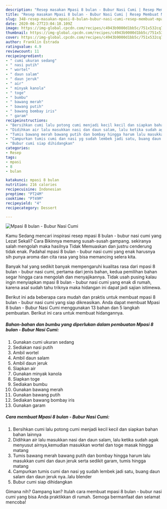 ```yaml
---
description: "Resep masakan Mpasi 8 bulan - Bubur Nasi Cumi | Resep Membuat Mpasi 8 bulan - Bubur Nasi Cumi Yang Menggugah Selera"
title: "Resep masakan Mpasi 8 bulan - Bubur Nasi Cumi | Resep Membuat Mpasi 8 bulan - Bubur Nasi Cumi Yang Menggugah Selera"
slug: 348-resep-masakan-mpasi-8-bulan-bubur-nasi-cumi-resep-membuat-mpasi-8-bulan-bubur-nasi-cumi-yang-menggugah-selera
date: 2020-06-27T23:04:10.109Z
image: https://img-global.cpcdn.com/recipes/c4943b9000d1bb5c/751x532cq70/mpasi-8-bulan-bubur-nasi-cumi-foto-resep-utama.jpg
thumbnail: https://img-global.cpcdn.com/recipes/c4943b9000d1bb5c/751x532cq70/mpasi-8-bulan-bubur-nasi-cumi-foto-resep-utama.jpg
cover: https://img-global.cpcdn.com/recipes/c4943b9000d1bb5c/751x532cq70/mpasi-8-bulan-bubur-nasi-cumi-foto-resep-utama.jpg
author: Franklin Estrada
ratingvalue: 4.9
reviewcount: 11
recipeingredient:
- " cumi ukuran sedang"
- " nasi putih"
- " wortel"
- " daun salam"
- " daun jeruk"
- " air"
- " minyak kanola"
- " toge"
- " bumbu"
- " bawang merah"
- " bawang putih"
- " bawang bombay iris"
- " garam"
recipeinstructions:
- "Bersihkan cumi lalu potong cumi menjadi kecil kecil dan siapkan bahan bahan lainnya"
- "Didihkan air lalu masukkan nasi dan daun salam, lalu ketika sudah agak menyusut airnya,kemudian masukkan wortel dan toge masak hingga matang"
- "Tumis bawang merah bawang putih dan bombay hingga harum lalu masukkan cumi dan daun jeruk serta sedikit garam, tumis hingga matang"
- "Campurkan tumis cumi dan nasi yg sudah lembek jadi satu, buang daun salam dan daun jeruk nya..lalu blender"
- "Bubur cumi siap dihidangkan"
categories:
- Resep
tags:
- mpasi
- 8
- bulan

katakunci: mpasi 8 bulan 
nutrition: 216 calories
recipecuisine: Indonesian
preptime: "PT24M"
cooktime: "PT49M"
recipeyield: "4"
recipecategory: Dessert

---
```



![Mpasi 8 bulan - Bubur Nasi Cumi](https://img-global.cpcdn.com/recipes/c4943b9000d1bb5c/751x532cq70/mpasi-8-bulan-bubur-nasi-cumi-foto-resep-utama.jpg)

Kamu Sedang mencari inspirasi resep mpasi 8 bulan - bubur nasi cumi yang Lezat Sekali? Cara Bikinnya memang susah-susah gampang. sekiranya salah mengolah maka hasilnya Tidak Memuaskan dan justru cenderung tidak enak. Padahal mpasi 8 bulan - bubur nasi cumi yang enak harusnya sih punya aroma dan cita rasa yang bisa memancing selera kita.



Banyak hal yang sedikit banyak mempengaruhi kualitas rasa dari mpasi 8 bulan - bubur nasi cumi, pertama dari jenis bahan, kedua pemilihan bahan segar hingga cara mengolah dan menyajikannya. Tidak usah pusing kalau ingin menyiapkan mpasi 8 bulan - bubur nasi cumi yang enak di rumah, karena asal sudah tahu triknya maka hidangan ini dapat jadi sajian istimewa.


Berikut ini ada beberapa cara mudah dan praktis untuk membuat mpasi 8 bulan - bubur nasi cumi yang siap dikreasikan. Anda dapat membuat Mpasi 8 bulan - Bubur Nasi Cumi menggunakan 13 bahan dan 5 langkah pembuatan. Berikut ini cara untuk membuat hidangannya.

<!--inarticleads1-->

##### Bahan-bahan dan bumbu yang diperlukan dalam pembuatan Mpasi 8 bulan - Bubur Nasi Cumi:

1. Gunakan  cumi ukuran sedang
1. Sediakan  nasi putih
1. Ambil  wortel
1. Ambil  daun salam
1. Ambil  daun jeruk
1. Siapkan  air
1. Gunakan  minyak kanola
1. Siapkan  toge
1. Sediakan  bumbu
1. Gunakan  bawang merah
1. Gunakan  bawang putih
1. Sediakan  bawang bombay iris
1. Gunakan  garam




<!--inarticleads2-->

##### Cara membuat Mpasi 8 bulan - Bubur Nasi Cumi:

1. Bersihkan cumi lalu potong cumi menjadi kecil kecil dan siapkan bahan bahan lainnya
1. Didihkan air lalu masukkan nasi dan daun salam, lalu ketika sudah agak menyusut airnya,kemudian masukkan wortel dan toge masak hingga matang
1. Tumis bawang merah bawang putih dan bombay hingga harum lalu masukkan cumi dan daun jeruk serta sedikit garam, tumis hingga matang
1. Campurkan tumis cumi dan nasi yg sudah lembek jadi satu, buang daun salam dan daun jeruk nya..lalu blender
1. Bubur cumi siap dihidangkan




Gimana nih? Gampang kan? Itulah cara membuat mpasi 8 bulan - bubur nasi cumi yang bisa Anda praktikkan di rumah. Semoga bermanfaat dan selamat mencoba!

